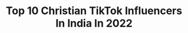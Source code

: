 ---
title: Top 10 Christian TikTok Influencers In India In 2022
description: >-
  Find top christian TikTok influencers in India in 2022. Most popular hashtags: #duet #tamil #sharethecare #foryoupage.
platform: TikTok
hits: 75
text_top: Identify the best TikTok profiles on inBeat.
text_bottom: Our database holds 75 TikTok influencers like this in India for you to collaborate.
profiles:
  - username: "arvndachu"
    fullname: >-
      ꧁༺ACHU༻꧂
    bio: >-
      CHRISTIAN BOY DON'T JUDGE ME KL 01 single💓
    location: "India"
    followers: 6510
    engagement: 2356
    commentsToLikes: 0.021054
    id: ckbkne1u6hcxp0j23rb0901si
    verified: false
    hashtags: "#malayalam, #actinwars, #foryou, #funnyvideos"
  - username: "gino25gpj"
    fullname: >-
      Gino25gpj
    bio: >-
      Ernakulamkaran 🔥 Surya 🖤 christiano ronaldo🖤 Lalettan🖤 ♥️=♥️
    location: "India"
    followers: 5724
    engagement: 3384
    commentsToLikes: 0.006521
    id: ckafuykaqchy50i78mi7damwa
    verified: false
    hashtags: "#video, #sharethecare, #thuglife, #new"
  - username: "user_theo"
    fullname: >-
      Theo
    bio: >-
      உம்மை உயர்த்துவதே எங்கள் நோக்கமையா உம்மை பாடுவதே எங்கள் மேன்மையையா
    location: "India"
    followers: 20900
    engagement: 2013
    commentsToLikes: 0.039404
    id: ckbafbdv97fiv0j23ze214e8z
    verified: false
    hashtags: "#jesuslovesyou, #tamil, #christiansong, #tamilmuser"
  - username: "jenijeshijeshan3"
    fullname: >-
      ⛪Jeni Jeshi Jeshan⛪
    bio: >-
      டிக்டாக் தடை.டிக்டாக் உறவுகள் அனைவரையும் யூடியூபில் வரவேற்கிறோம்.சப்ஸ்க்ரைப் பண்
    location: "India"
    followers: 5328
    engagement: 2228
    commentsToLikes: 0.041116
    id: ck9nv7ncxqllq0j788qegc0d3
    verified: false
    hashtags: "#tidelagaodaaghatao, #myntraeorschallenge, #ownvoice, #foryou"
  - username: "pavithranoliver"
    fullname: >-
      Pavithran Oliver
    bio: >-
      •~%pS.JoHn JeBaRaj✔️™ ©®^vEriYan 💚💯 YeSSapA PulliNgOO🕊©•• PenTACoAstal PaiYan
    location: "India"
    followers: 58800
    engagement: 1621
    commentsToLikes: 0.013060
    id: ckbqt96x1dz1p0j235tqqu8n8
    verified: false
    hashtags: "#jesuschrist, #leviministries, #loveforyou, #johnjebaraj"
  - username: "citygympb"
    fullname: >-
      gopy 4x4
    bio: >-
      gym lover
    location: "India"
    followers: 16200
    engagement: 806
    commentsToLikes: 0.005067
    id: ckbf005jfldiz0j23hl6v9zym
    verified: false
    hashtags: "#cardioworkout, #handwashchallenge, #usa, #trending"
  - username: "aan_kochupappyz"
    fullname: >-
      Kunjuuzzz
    bio: >-
      as of now life is open in all directions so nothing to write down..
    location: "India"
    followers: 5746
    engagement: 1586
    commentsToLikes: 0.079600
    id: ck9nnvxm0r6z90j78uy35jde5
    verified: false
    hashtags: "#staysafe, #duet, #foryou, #foryoupage"
  - username: "jesus.followers"
    fullname: >-
      இயேசுவின் பிள்ளைகள்
    bio: >-
      வாருங்கள் இயேசுவின் நாமத்தை எடுத்து செல்வோம்
    location: "India"
    followers: 13500
    engagement: 2017
    commentsToLikes: 0.055934
    id: ck9ntuat3k4zl0j78fui2rx39
    verified: false
    hashtags: "#swagstepchallenge, #sharethecare, #jesusfollowers, #tamil"
  - username: "ebin_roychan"
    fullname: >-
      Ebin Roychan 
    bio: >-
      Message and follow me on insta👆
    location: "India"
    followers: 11600
    engagement: 2354
    commentsToLikes: 0.017118
    id: ckbwbzfzc0tm70j23u7lh8es2
    verified: false
    hashtags: "#mine, #kerivamakkale, #malluguys, #dileep"
  - username: "jlxmibjp"
    fullname: >-
      Jayalakshmi Army
    bio: >-
      Social activist , Actress 💃🏽👑 politician 🕉🙏👑 Advocate👩🏻‍💻👩🏻‍🎓
    location: "India"
    followers: 277700
    engagement: 770
    commentsToLikes: 0.038197
    id: cka0hrxrnaiks0i783bk8bb56
    verified: false
    hashtags: "#ponmagalvanthal, #modiji, #bjp, #jyothika"
---